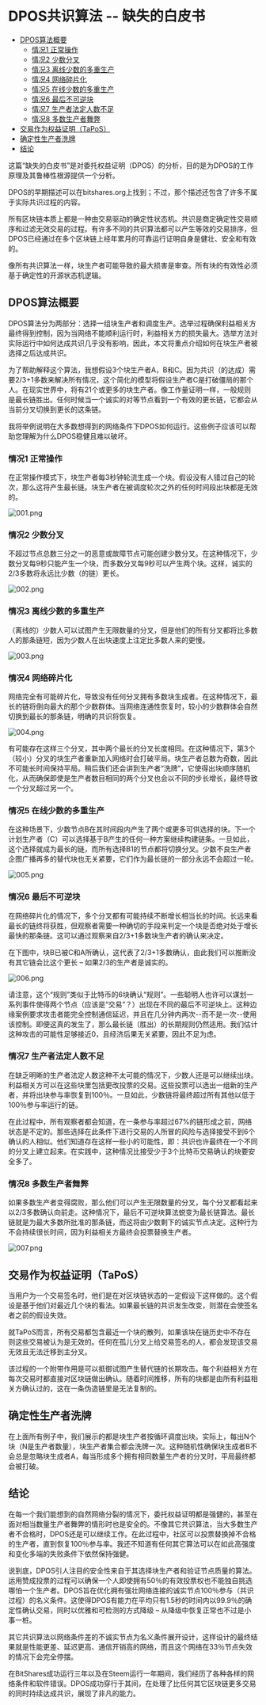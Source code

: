 # DPOS共识算法 -- 缺失的白皮书

- [DPOS算法概要](#dpos算法概要)
  - [情况1 正常操作](#情况1-正常操作)
  - [情况2 少数分叉](#情况2-少数分叉)
  - [情况3 离线少数的多重生产](#情况3-离线少数的多重生产)
  - [情况4 网络碎片化](#情况4-网络碎片化)
  - [情况5 在线少数的多重生产](#情况5-在线少数的多重生产)
  - [情况6 最后不可逆块](#情况6-最后不可逆块)
  - [情况7 生产者法定人数不足](#情况7-生产者法定人数不足)
  - [情况8 多数生产者舞弊](#情况8-多数生产者舞弊)
- [交易作为权益证明（TaPoS）](#交易作为权益证明tapos)
- [确定性生产者洗牌](#确定性生产者洗牌)
- [结论](#结论)

这篇“缺失的白皮书”是对委托权益证明（DPOS）的分析，目的是为DPOS的工作原理及其鲁棒性根源提供一个分析。

DPOS的早期描述可以在bitshares.org上找到；不过，那个描述还包含了许多不属于实际共识过程的内容。

所有区块链本质上都是一种由交易驱动的确定性状态机。共识是商定确定性交易顺序和过滤无效交易的过程。有许多不同的共识算法都可以产生等效的交易排序，但DPOS已经通过在多个区块链上经年累月的可靠运行证明自身是健壮、安全和有效的。

像所有共识算法一样，块生产者可能导致的最大损害是审查。所有块的有效性必须基于确定性的开源状态机逻辑。

## DPOS算法概要

DPOS算法分为两部分：选择一组块生产者和调度生产。选举过程确保利益相关方最终得到控制，因为当网络不能顺利运行时，利益相关方的损失最大。选举方法对实际运行中如何达成共识几乎没有影响，因此，本文将重点介绍如何在块生产者被选择之后达成共识。

为了帮助解释这个算法，我想假设3个块生产者A，B和C。因为共识（的达成）需要2/3+1多数来解决所有情况，这个简化的模型将假设生产者C是打破僵局的那个人。在现实世界中，将有21个或更多的块生产者。像工作量证明一样，一般规则是最长链胜出。任何时候当一个诚实的对等节点看到一个有效的更长链，它都会从当前分叉切换到更长的这条链。

我将举例说明在大多数想得到的网络条件下DPOS如何运行。这些例子应该可以帮助您理解为什么DPOS稳健且难以破坏。

### 情况1 正常操作

在正常操作模式下，块生产者每3秒钟轮流生成一个块。假设没有人错过自己的轮次，那么这将产生最长链。块生产者在被调度轮次之外的任何时间段出块都是无效的。

![001.png](001.png)

### 情况2 少数分叉

不超过节点总数三分之一的恶意或故障节点可能创建少数分叉。在这种情况下，少数分叉每9秒只能产生一个块，而多数分叉每9秒可以产生两个块。这样，诚实的2/3多数将永远比少数（的链）更长。

![002.png](002.png)

### 情况3 离线少数的多重生产

（离线的）少数人可以试图产生无限数量的分叉，但是他们的所有分叉都将比多数人的那条链短，因为少数人在出块速度上注定比多数人来的更慢。

![003.png](003.png)

### 情况4 网络碎片化

网络完全有可能碎片化，导致没有任何分叉拥有多数块生成者。在这种情况下，最长的链将倒向最大的那个少数群体。当网络连通性恢复时，较小的少数群体会自然切换到最长的那条链，明确的共识将恢复。

![004.png](004.png)

有可能存在这样三个分叉，其中两个最长的分叉长度相同。在这种情况下，第3个（较小）分叉的块生产者重新加入网络时会打破平局。块生产者总数为奇数，因此不可能长时间保持平局。稍后我们还会讲到生产者“洗牌”，它使得出块顺序随机化，从而确保即使是生产者数目相同的两个分叉也会以不同的步长增长，最终导致一个分叉超过另一个。

### 情况5 在线少数的多重生产

在这种场景下，少数节点B在其时间段内产生了两个或更多可供选择的块。下一个计划生产者（C）可以选择基于B产生的任何一种方案继续构建链条。一旦如此，这个选择就成为最长的链，而所有选择B1的节点都将切换分叉。少数不良生产者企图广播再多的替代块也无关紧要，它们作为最长链的一部分永远不会超过一轮。

![005.png](005.png)

### 情况6 最后不可逆块

在网络碎片化的情况下，多个分叉都有可能持续不断增长相当长的时间。长远来看最长的链终将获胜，但观察者需要一种确切的手段来判定一个块是否绝对处于增长最快的那条链。这可以通过观察来自2/3+1多数块生产者的确认来决定。

在下图中，块B已被C和A所确认，这代表了2/3+1多数确认，由此我们可以推断没有其它链会比这个更长 – 如果2/3的生产者是诚实的。

![006.png](006.png)

请注意，这个“规则”类似于比特币的6块确认“规则”。一些聪明人也许可以谋划一系列事件使得两个节点（应该是“交易”？）出现在不同的最后不可逆块上。这种边缘案例要求攻击者能完全控制通信延迟，并且在几分钟内两次--而不是一次--使用该控制。即便这真的发生了，那么最长链（胜出）的长期规则仍然适用。我们估计这种攻击的可能性足够接近0，且经济后果无关紧要，因此不足为虑。

### 情况7 生产者法定人数不足

在缺乏明晰的生产者法定人数这种不太可能的情况下，少数人还是可以继续出块。利益相关方可以在这些块里包括更改投票的交易。这些投票可以选出一组新的生产者，并将出块参与率恢复到100％。一旦如此，少数链将最终超过所有其他以低于100％参与率运行的链。

在此过程中，所有观察者都会知道，在一条参与率超过67%的链形成之前，网络状态是不定的。那些选择在此条件下进行交易的人所冒的风险与选择接受不到6个确认的人相似。他们知道存在这样一些小的可能性，即：共识也许最终在一个不同的分叉上建立起来。在实践中，这种情况比接受少于3个比特币交易确认的块要安全多了。

### 情况8 多数生产者舞弊

如果多数生产者变得腐败，那么他们可以产生无限数量的分叉，每个分叉都看起来以2/3多数确认向前走。这种情况下，最后不可逆块算法蜕变为最长链算法。最长链就是为最大多数所批准的那条链，而这将由少数剩下的诚实节点决定。这种行为不会持续很长时间，因为利益相关方最终会投票替换生产者。

![007.png](007.png)

## 交易作为权益证明（TaPoS）

当用户为一个交易签名时，他们是在对区块链状态的一定假设下这样做的。这个假设是基于他们对最近几个块的看法。如果最长链的共识发生改变，则潜在会使签名者之前的假设失效。

就TaPoS而言，所有交易都包含最近一个块的散列，如果该块在链历史中不存在则这些交易被认为是无效的。任何在孤儿分叉上给交易签名的人，都会发现该交易无效且无法迁移到主分叉。

该过程的一个附带作用是可以抵御试图产生替代链的长期攻击。每个利益相关方在每次交易时都直接对区块链做出确认。随着时间推移，所有的块都是由所有利益相关方确认过的，这在一条伪造链里是无法复制的。

## 确定性生产者洗牌

在上面所有例子中，我们展示的都是块生产者按循环调度出块。实际上，每出N个块（N是生产者数量），块生产者集合都会洗牌一次。这种随机性确保块生成者B不会总是忽略块生成者A，每当形成多个拥有相同数量生产者的分叉时，平局最终都会被打破。

## 结论

在每一个我们能想到的自然网络分裂的情况下，委托权益证明都是强健的，甚至在面对相当数量生产者舞弊的情形时也是安全的。不像其它共识算法，当大多数生产者不合格时，DPOS还是可以继续工作。在此过程中，社区可以投票替换掉不合格的生产者，直到恢复100％参与率。我还不知道有任何其它算法可以在如此高强度和变化多端的失败条件下依然保持强健。

说到底，DPOS引人注目的安全性来自于其选择块生产者和验证节点质量的算法。运用赞成投票的过程可以确保一个人即使拥有50％的有效投票权也不能独自挑选哪怕一个生产者。DPOS旨在优化拥有强壮网络连接的诚实节点100％参与（共识过程）的名义条件。这使得DPOS有能力在平均只有1.5秒的时间内以99.9％的确定性确认交易，同时以优雅和可检测的方式降级 – 从降级中恢复正常也不过是小事一桩。

其它共识算法以网络条件差的不诚实节点为名义条件展开设计，这样设计的最终结果就是性能更差、延迟更高、通信开销高的网络，而且这个网络在33％节点失效的情况下会完全停摆。

在BitShares成功运行三年以及在Steem运行一年期间，我们经历了各种各样的网络条件和软件错误。DPOS成功穿行于其间，在处理了比任何其它区块链更多交易的同时持续达成共识，展现了非凡的能力。
